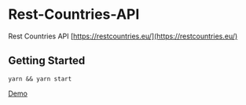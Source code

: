 # Rest-Countries-API

Rest Countries API [https://restcountries.eu/](https://restcountries.eu/)

## Getting Started
``
yarn && yarn start
``

[Demo](https://restcountries.eu/)

